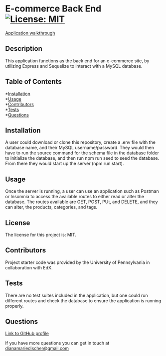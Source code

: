 # E-commerce Back End [![License: MIT](https://img.shields.io/badge/License-MIT-blue.svg)](opensource.org/license/MIT)
[Application walkthrough](./ecommerce-backend.mp4)
## Description
This application functions as the back end for an e-commerce site, by utilizing Express and Sequelize to interact with a MySQL database.

## Table of Contents
*[Installation](#installation)  
*[Usage](#usage)  
*[Contributors](#contributors)  
*[Tests](#tests)  
*[Questions](#questions) 

## Installation
A user could download or clone this repository, create a .env file with the database name, and their MySQL username/password. They would then have to run the source command for the schema file in the database folder to initialize the database, and then run npm run seed to seed the database. From there they would start up the server (npm run start).    

## Usage
Once the server is running, a user can use an application such as Postman or Insomnia to access the available routes to either read or alter the database. The routes available are GET, POST, PUt, and DELETE, and they can alter, the products, categories, and tags.
    
## License
The license for this project is: MIT.

## Contributors
Project starter code was provided by the University of Pennsylvania in collaboration with EdX.
    
## Tests 
There are no test suites included in the application, but one could run different routes and check the database to ensure the application is running properly.
    
## Questions
[Link to GitHub profile](github.com/dianamariedischer)

If you have more questions you can get in touch at dianamariedischer@gmail.com
